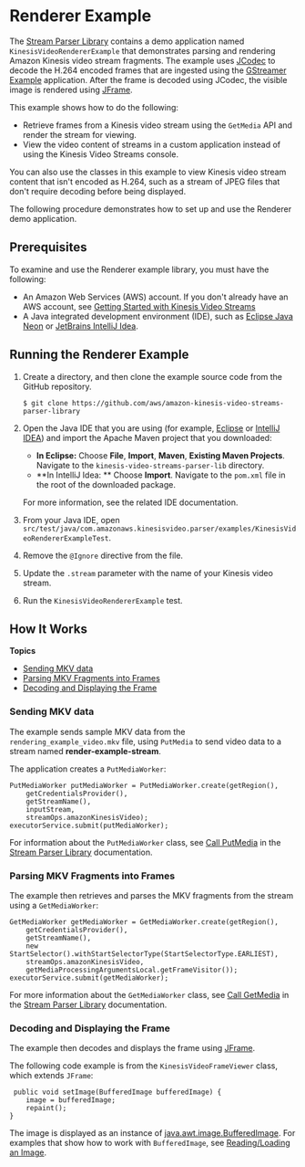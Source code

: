 # Renderer Example<a name="examples-renderer"></a>

The [Stream Parser Library](parser-library.md) contains a demo application named `KinesisVideoRendererExample` that demonstrates parsing and rendering Amazon Kinesis video stream fragments\. The example uses [JCodec](http://jcodec.org/) to decode the H\.264 encoded frames that are ingested using the [GStreamer Example](examples-gstreamer.md) application\. After the frame is decoded using JCodec, the visible image is rendered using [JFrame](https://docs.oracle.com/javase/7/docs/api/javax/swing/JFrame.html)\. 

This example shows how to do the following:
+ Retrieve frames from a Kinesis video stream using the `GetMedia` API and render the stream for viewing\.
+ View the video content of streams in a custom application instead of using the Kinesis Video Streams console\.

You can also use the classes in this example to view Kinesis video stream content that isn't encoded as H\.264, such as a stream of JPEG files that don't require decoding before being displayed\.

The following procedure demonstrates how to set up and use the Renderer demo application\.

## Prerequisites<a name="examples-renderer-prerequisites"></a>

To examine and use the Renderer example library, you must have the following:
+ An Amazon Web Services \(AWS\) account\. If you don't already have an AWS account, see [Getting Started with Kinesis Video Streams](http://docs.aws.amazon.com/kinesisvideostreams/latest/dg/getting-started.html)
+ A Java integrated development environment \(IDE\), such as [Eclipse Java Neon](http://www.eclipse.org/downloads/packages/eclipse-ide-java-and-dsl-developers/neon3) or [JetBrains IntelliJ Idea](https://www.jetbrains.com/idea/download/)\.

## Running the Renderer Example<a name="examples-renderer-procedure"></a>

1. Create a directory, and then clone the example source code from the GitHub repository\.

   ```
   $ git clone https://github.com/aws/amazon-kinesis-video-streams-parser-library
   ```

1. Open the Java IDE that you are using \(for example, [Eclipse](http://www.eclipse.org/) or [IntelliJ IDEA](https://www.jetbrains.com/idea/)\) and import the Apache Maven project that you downloaded: 
   + **In Eclipse:** Choose **File**, **Import**, **Maven**, **Existing Maven Projects**\. Navigate to the `kinesis-video-streams-parser-lib` directory\.
   + **In IntelliJ Idea: ** Choose **Import**\. Navigate to the `pom.xml` file in the root of the downloaded package\.

    For more information, see the related IDE documentation\.

1. From your Java IDE, open `src/test/java/com.amazonaws.kinesisvideo.parser/examples/KinesisVideoRendererExampleTest`\. 

1. Remove the `@Ignore` directive from the file\.

1. Update the `.stream` parameter with the name of your Kinesis video stream\.

1. Run the `KinesisVideoRendererExample` test\.

## How It Works<a name="examples-renderer-howitworks"></a>

**Topics**
+ [Sending MKV data](#examples-renderer-howitworks-send)
+ [Parsing MKV Fragments into Frames](#examples-renderer-howitworks-parse)
+ [Decoding and Displaying the Frame](#examples-renderer-howitworks-display)

### Sending MKV data<a name="examples-renderer-howitworks-send"></a>

The example sends sample MKV data from the `rendering_example_video.mkv` file, using `PutMedia` to send video data to a stream named **render\-example\-stream**\.

The application creates a `PutMediaWorker`:

```
PutMediaWorker putMediaWorker = PutMediaWorker.create(getRegion(),
    getCredentialsProvider(),
    getStreamName(),
    inputStream,
    streamOps.amazonKinesisVideo);
executorService.submit(putMediaWorker);
```

For information about the `PutMediaWorker` class, see [Call PutMedia](parser-library-write.md#parser-library-write-example-putmedia) in the [Stream Parser Library](parser-library.md) documentation\.

### Parsing MKV Fragments into Frames<a name="examples-renderer-howitworks-parse"></a>

The example then retrieves and parses the MKV fragments from the stream using a `GetMediaWorker`:

```
GetMediaWorker getMediaWorker = GetMediaWorker.create(getRegion(),
    getCredentialsProvider(),
    getStreamName(),
    new StartSelector().withStartSelectorType(StartSelectorType.EARLIEST),
    streamOps.amazonKinesisVideo,
    getMediaProcessingArgumentsLocal.getFrameVisitor());
executorService.submit(getMediaWorker);
```

For more information about the `GetMediaWorker` class, see [Call GetMedia](parser-library-write.md#parser-library-write-example-getmedia) in the [Stream Parser Library](parser-library.md) documentation\.

### Decoding and Displaying the Frame<a name="examples-renderer-howitworks-display"></a>

The example then decodes and displays the frame using [JFrame](https://docs.oracle.com/javase/7/docs/api/javax/swing/JFrame.html)\.

The following code example is from the `KinesisVideoFrameViewer` class, which extends `JFrame`:

```
 public void setImage(BufferedImage bufferedImage) {
    image = bufferedImage;
    repaint();
}
```

The image is displayed as an instance of [java\.awt\.image\.BufferedImage](https://docs.oracle.com/javase/7/docs/api/java/awt/image/BufferedImage.html)\. For examples that show how to work with `BufferedImage`, see [Reading/Loading an Image](https://docs.oracle.com/javase/tutorial/2d/images/loadimage.html)\.